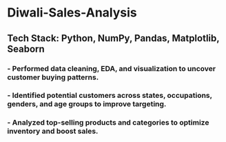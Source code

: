 # Diwali-Sales-Analysis

<h2>Tech Stack: Python, NumPy, Pandas, Matplotlib, Seaborn</h2>

<h3>- Performed data cleaning, EDA, and visualization to uncover customer buying patterns.</h3>

<h3>- Identified potential customers across states, occupations, genders, and age groups to improve targeting.</h3>

<h3>- Analyzed top-selling products and categories to optimize inventory and boost sales.</h3>
